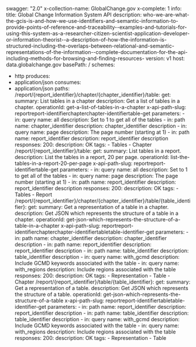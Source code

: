 swagger: "2.0"
x-collection-name: GlobalChange.gov
x-complete: 1
info:
  title: Global Change Information System API
  description: who-we-are-what-the-gcis-is-and-how-we-use-identifiers-and-semantic-information-to-provide-points-of-reference-and-traceability--examples-and-tutorials-for-using-this-system-as-a-researcher-citizen-scientist-application-developer-or-information-theorist--a-description-of-how-the-information-is-structured-including-the-overlaps-between-relational-and-semantic-representations-of-the-information--complete-documentation-for-the-api-including-methods-for-browsing-and-finding-resources-
  version: v1
host: data.globalchange.gov
basePath: /
schemes:
- http
produces:
- application/json
consumes:
- application/json
paths:
  /report/{report_identifier}/chapter/{chapter_identifier}/table:
    get:
      summary: List tables in a chapter
      description: Get a list of tables in a chapter.
      operationId: get-a-list-of-tables-in-a-chapter
      x-api-path-slug: reportreport-identifierchapterchapter-identifiertable-get
      parameters:
      - in: query
        name: all
        description: Set to 1 to get all of the tables
      - in: path
        name: chapter_identifier
        description: chapter_identifier description
      - in: query
        name: page
        description: The page number (starting at 1)
      - in: path
        name: report_identifier
        description: report_identifier description
      responses:
        200:
          description: OK
      tags:
      - Tables
      - Chapter
  /report/{report_identifier}/table:
    get:
      summary: List tables in a report.
      description: List the tables in a report, 20 per page.
      operationId: list-the-tables-in-a-report-20-per-page
      x-api-path-slug: reportreport-identifiertable-get
      parameters:
      - in: query
        name: all
        description: Set to 1 to get all of the tables
      - in: query
        name: page
        description: The page number (starting at 1)
      - in: path
        name: report_identifier
        description: report_identifier description
      responses:
        200:
          description: OK
      tags:
      - Tables
      - Report
  /report/{report_identifier}/chapter/{chapter_identifier}/table/{table_identifier}:
    get:
      summary: Get a representation of a table in a chapter.
      description: Get JSON which represents the structure of a table in a chapter.
      operationId: get-json-which-represents-the-structure-of-a-table-in-a-chapter
      x-api-path-slug: reportreport-identifierchapterchapter-identifiertabletable-identifier-get
      parameters:
      - in: path
        name: chapter_identifier
        description: chapter_identifier description
      - in: path
        name: report_identifier
        description: report_identifier description
      - in: path
        name: table_identifier
        description: table_identifier description
      - in: query
        name: with_gcmd
        description: Include GCMD keywords associated with the table
      - in: query
        name: with_regions
        description: Include regions associated with the table
      responses:
        200:
          description: OK
      tags:
      - Representation
      - Table
      - Chapter
  /report/{report_identifier}/table/{table_identifier}:
    get:
      summary: Get a representation of a table.
      description: Get JSON which represents the structure of a table.
      operationId: get-json-which-represents-the-structure-of-a-table
      x-api-path-slug: reportreport-identifiertabletable-identifier-get
      parameters:
      - in: path
        name: report_identifier
        description: report_identifier description
      - in: path
        name: table_identifier
        description: table_identifier description
      - in: query
        name: with_gcmd
        description: Include GCMD keywords associated with the table
      - in: query
        name: with_regions
        description: Include regions associated with the table
      responses:
        200:
          description: OK
      tags:
      - Representation
      - Table